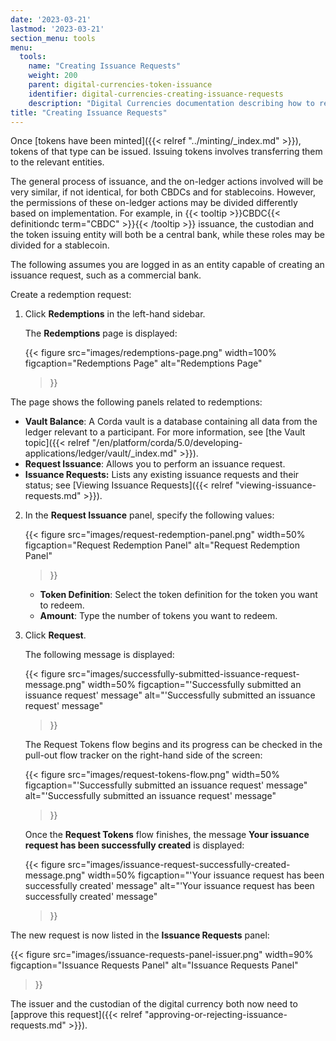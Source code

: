 ```yaml
---
date: '2023-03-21'
lastmod: '2023-03-21'
section_menu: tools
menu:
  tools:
    name: "Creating Issuance Requests"
    weight: 200
    parent: digital-currencies-token-issuance
    identifier: digital-currencies-creating-issuance-requests
    description: "Digital Currencies documentation describing how to request an issuance of tokens via the GUI"
title: "Creating Issuance Requests"
---
```


Once [tokens have been minted]({{< relref "../minting/_index.md" >}}), tokens of that type can be issued. Issuing tokens involves transferring them to the relevant entities.  

The general process of issuance, and the on-ledger actions involved will be very similar, if not identical, for both CBDCs and for stablecoins. However, the permissions of these on-ledger actions may be divided differently based on implementation. For example, in {{< tooltip >}}CBDC{{< definitiondc term="CBDC" >}}{{< /tooltip >}} issuance, the custodian and the token issuing entity will both be a central bank, while these roles may be divided for a stablecoin.

The following assumes you are logged in as an entity capable of creating an issuance request, such as a commercial bank.

Create a redemption request:

1. Click **Redemptions** in the left-hand sidebar.

   The **Redemptions** page is displayed:

   {{<
      figure
	  src="images/redemptions-page.png"
      width=100%
	  figcaption="Redemptions Page"
	  alt="Redemptions Page"
   >}}
   
  The page shows the following panels related to redemptions:

  * **Vault Balance**: A Corda vault is a database containing all data from the ledger relevant to a participant. For more information, see [the Vault topic]({{< relref "/en/platform/corda/5.0/developing-applications/ledger/vault/_index.md" >}}).
  * **Request Issuance**: Allows you to perform an issuance request.
  * **Issuance Requests:** Lists any existing issuance requests and their status; see [Viewing Issuance Requests]({{< relref "viewing-issuance-requests.md" >}}).

2. In the **Request Issuance** panel, specify the following values:

   {{< 
      figure
	  src="images/request-redemption-panel.png"
      width=50%
	  figcaption="Request Redemption Panel"
	  alt="Request Redemption Panel"
   >}}

   * **Token Definition**: Select the token definition for the token you want to redeem.
   * **Amount**: Type the number of tokens you want to redeem.
   
3. Click **Request**. 

   The following message is displayed:
   
   {{< 
      figure
	  src="images/successfully-submitted-issuance-request-message.png"
      width=50%
	  figcaption="'Successfully submitted an issuance request' message"
	  alt="'Successfully submitted an issuance request' message"
   >}}
   
   The Request Tokens flow begins and its progress can be checked in the pull-out flow tracker on the right-hand side of the screen:

   {{< 
      figure
	  src="images/request-tokens-flow.png"
      width=50%
	  figcaption="'Successfully submitted an issuance request' message"
	  alt="'Successfully submitted an issuance request' message"
   >}}
   
   Once the **Request Tokens** flow finishes, the message **Your issuance request has been successfully created** is displayed:

   {{< 
      figure
	  src="images/issuance-request-successfully-created-message.png"
      width=50%
	  figcaption="'Your issuance request has been successfully created' message"
	  alt="'Your issuance request has been successfully created' message"
   >}}

The new request is now listed in the **Issuance Requests** panel:

   {{< 
      figure
	  src="images/issuance-requests-panel-issuer.png"
      width=90%
	  figcaption="Issuance Requests Panel"
	  alt="Issuance Requests Panel"
   >}}

The issuer and the custodian of the digital currency both now need to [approve this request]({{< relref "approving-or-rejecting-issuance-requests.md" >}}).








